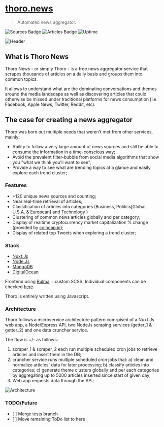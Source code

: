 # [thoro.news](https://thoro.news)
> Automated news aggregator.

![Sources Badge](https://img.shields.io/endpoint.svg?url=https://api.thoro.news/api/stats/badges/sources.json&style=for-the-badge)
![Articles Badge](https://img.shields.io/endpoint.svg?url=https://api.thoro.news/api/stats/badges/articles.json&style=for-the-badge)
![Uptime](https://img.shields.io/uptimerobot/ratio/m781040119-fa1f7f481be9520d132082b1.svg?style=for-the-badge)

![Header](https://github.com/mstrlaw/thoro.news/blob/master/static/images/app_gif.gif?raw=true)


## What is Thoro News
Thoro News - or simply Thoro - is a free news aggregator service that scrapes thousands of articles on a daily basis and groups them into common topics. 

It allows to understand what are the dominating conversations and themes around the media landscape as well as discovering articles that could otherwise be missed under traditional platforms for news consumption [i.e. Facebook, Apple News, Twitter, Reddit, etc).

## The case for creating a news aggregator
Thoro was born out multiple needs that weren't met from other services, mainly:

* Ability to follow a very large amount of news sources and still be able to consume the information in a time-conscious way;
* Avoid the prevalent filter-bubble from social media algorithms that show you "what we think you'll want to see";
* Provide a way to see what are trending topics at a glance and easily explore each trend cluster;



### Features

* +120 unique news sources and counting;
* Near real-time retrieval of articles;
* Classification of articles into categories (Business, Politics[Global, U.S.A. & European] and Technology )
* Clustering of common news articles globally and per category;
* Display of realtime cryptocurrency market capitalization % change (provided by [coincap.io](https://coincap.io/));
* Display of related top Tweets when exploring a trend cluster;

### Stack
* [Nuxt.Js](https://nuxtjs.org)
* [Node.Js](https://nodejs.org/en/)
* [MongoDB](https://www.mongodb.com/)
* [DigitalOcean](https://digitalocean.com)

Frontend using [Bulma](https://bulma.io) + custom SCSS. Individual components can be checked [here](https://styleguide.thoro.news/?path=/story/card--default).

Thoro is entirely written using Javascript. 

### Architecture
Thoro follows a microservice architecture pattern comrpised of a Nuxt.Js web app, a Node/Express API, two NodeJs scraping services (getter_1 & getter_2) and one data cruncher service.

The flow is +/- as follows:

1. scraper_1 & scraper_2 each run multiple scheduled cron jobs to retrieve articles and insert them in the DB;
2. cruncher service runs multiple scheduled cron jobs that:
a) clean and normalize articles' data for later processing;
  b) classify articles into categories;
  c) generate theme clusters globally and per each categories by aggregating up to 5000 articles inserted since start of given day;
3. Web app requests data through the API;

![Architecture](https://github.com/mstrlaw/thoro.news/blob/master/static/images/architecture.png?raw=true)

### TODO/Future

- [ ] Merge tests branch
- [ ] Move remaining ToDo list to here
